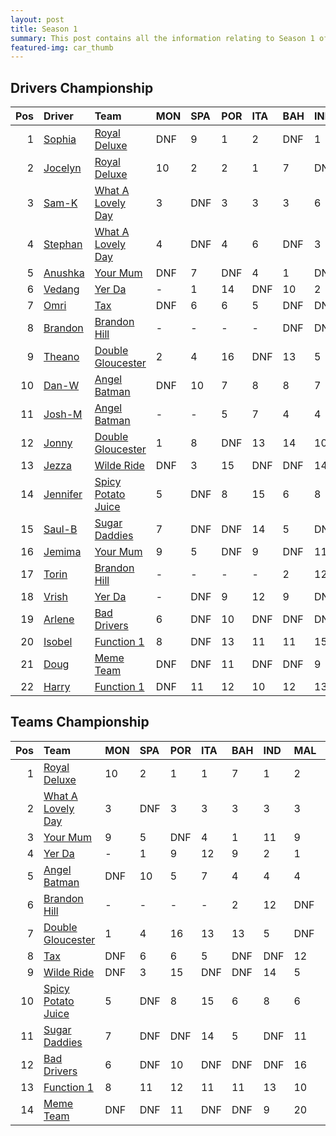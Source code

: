```yaml
---
layout: post 
title: Season 1 
summary: This post contains all the information relating to Season 1 of Formula j! 
featured-img: car_thumb 
--- 
```

## Drivers Championship

|   Pos | Driver                                                      | Team                                                                        | MON   | SPA   | POR   | ITA   | BAH   | IND   | MAL   | JPN   | ARG   | USA   | TAL   | BRA   |   Points |
|------:|:------------------------------------------------------------|:----------------------------------------------------------------------------|:------|:------|:------|:------|:------|:------|:------|:------|:------|:------|:------|:------|---------:|
|     1 | [Sophia](https://formulaj.github.io/Sophia_driver_page)     | [Royal Deluxe](https://formulaj.github.io/RoyalDeluxe_team_page)            | DNF   | 9     | 1     | 2     | DNF   | 1     | 7     | 1     | 1     | 2     | 1     | 3     |      160 |
|     2 | [Jocelyn](https://formulaj.github.io/Jocelyn_driver_page)   | [Royal Deluxe](https://formulaj.github.io/RoyalDeluxe_team_page)            | 10    | 2     | 2     | 1     | 7     | DNF   | 2     | DNF   | 2     | 1     | 3     | 12    |      118 |
|     3 | [Sam-K](https://formulaj.github.io/Sam-K_driver_page)       | [What A Lovely Day](https://formulaj.github.io/WhatALovelyDay_team_page)    | 3     | DNF   | 3     | 3     | 3     | 6     | 3     | 4     | DNF   | 4     | DNF   | 7     |      106 |
|     4 | [Stephan](https://formulaj.github.io/Stephan_driver_page)   | [What A Lovely Day](https://formulaj.github.io/WhatALovelyDay_team_page)    | 4     | DNF   | 4     | 6     | DNF   | 3     | DNF   | 2     | 4     | 5     | 8     | 8     |       90 |
|     5 | [Anushka](https://formulaj.github.io/Anushka_driver_page)   | [Your Mum](https://formulaj.github.io/YourMum_team_page)                    | DNF   | 7     | DNF   | 4     | 1     | DNF   | 9     | 3     | 5     | 3     | 6     | 9     |       78 |
|     6 | [Vedang](https://formulaj.github.io/Vedang_driver_page)     | [Yer Da](https://formulaj.github.io/YerDa_team_page)                        | -     | 1     | 14    | DNF   | 10    | 2     | 1     | 5     | 7     | 9     | 11    | DNF   |       70 |
|     7 | [Omri](https://formulaj.github.io/Omri_driver_page)         | [Tax](https://formulaj.github.io/Tax_team_page)                             | DNF   | 6     | 6     | 5     | DNF   | DNF   | 12    | 9     | DNF   | 7     | 13    | 2     |       56 |
|     8 | [Brandon](https://formulaj.github.io/Brandon_driver_page)   | [Brandon Hill](https://formulaj.github.io/BrandonHill_team_page)            | -     | -     | -     | -     | DNF   | DNF   | DNF   | DNF   | 3     | 20    | 7     | 1     |       56 |
|     9 | [Theano](https://formulaj.github.io/Theano_driver_page)     | [Double Gloucester](https://formulaj.github.io/DoubleGloucester_team_page)  | 2     | 4     | 16    | DNF   | 13    | 5     | DNF   | 7     | DNF   | 17    | DNF   | DNF   |       52 |
|    10 | [Dan-W](https://formulaj.github.io/Dan-W_driver_page)       | [Angel Batman](https://formulaj.github.io/AngelBatman_team_page)            | DNF   | 10    | 7     | 8     | 8     | 7     | 4     | 8     | 11    | 15    | 12    | 4     |       48 |
|    11 | [Josh-M](https://formulaj.github.io/Josh-M_driver_page)     | [Angel Batman](https://formulaj.github.io/AngelBatman_team_page)            | -     | -     | 5     | 7     | 4     | 4     | 13    | 6     | 8     | 8     | 9     | DNF   |       46 |
|    12 | [Jonny](https://formulaj.github.io/Jonny_driver_page)       | [Double Gloucester](https://formulaj.github.io/DoubleGloucester_team_page)  | 1     | 8     | DNF   | 13    | 14    | 10    | DNF   | 15    | 9     | DNF   | DNF   | 15    |       46 |
|    13 | [Jezza](https://formulaj.github.io/Jezza_driver_page)       | [Wilde Ride](https://formulaj.github.io/WildeRide_team_page)                | DNF   | 3     | 15    | DNF   | DNF   | 14    | 5     | DNF   | 14    | 6     | 5     | 6     |       46 |
|    14 | [Jennifer](https://formulaj.github.io/Jennifer_driver_page) | [Spicy Potato Juice](https://formulaj.github.io/SpicyPotatoJuice_team_page) | 5     | DNF   | 8     | 15    | 6     | 8     | 6     | 10    | 15    | 14    | 10    | 10    |       38 |
|    15 | [Saul-B](https://formulaj.github.io/Saul-B_driver_page)     | [Sugar Daddies](https://formulaj.github.io/SugarDaddies_team_page)          | 7     | DNF   | DNF   | 14    | 5     | DNF   | 11    | 12    | 13    | 19    | 14    | 5     |       32 |
|    16 | [Jemima](https://formulaj.github.io/Jemima_driver_page)     | [Your Mum](https://formulaj.github.io/YourMum_team_page)                    | 9     | 5     | DNF   | 9     | DNF   | 11    | 14    | 13    | DNF   | 11    | 2     | DNF   |       29 |
|    17 | [Torin](https://formulaj.github.io/Torin_driver_page)       | [Brandon Hill](https://formulaj.github.io/BrandonHill_team_page)            | -     | -     | -     | -     | 2     | 12    | DNF   | DNF   | 6     | 12    | DNF   | DNF   |       21 |
|    18 | [Vrish](https://formulaj.github.io/Vrish_driver_page)       | [Yer Da](https://formulaj.github.io/YerDa_team_page)                        | -     | DNF   | 9     | 12    | 9     | DNF   | 8     | 16    | 12    | 13    | 4     | DNF   |       17 |
|    19 | [Arlene](https://formulaj.github.io/Arlene_driver_page)     | [Bad Drivers](https://formulaj.github.io/BadDrivers_team_page)              | 6     | DNF   | 10    | DNF   | DNF   | DNF   | 16    | 11    | DNF   | 10    | 16    | DNF   |       14 |
|    20 | [Isobel](https://formulaj.github.io/Isobel_driver_page)     | [Function 1](https://formulaj.github.io/Function1_team_page)                | 8     | DNF   | 13    | 11    | 11    | 15    | 15    | DNF   | 17    | DNF   | 17    | 14    |        6 |
|    21 | [Doug](https://formulaj.github.io/Doug_driver_page)         | [Meme Team](https://formulaj.github.io/MemeTeam_team_page)                  | DNF   | DNF   | 11    | DNF   | DNF   | 9     | DNF   | DNF   | 10    | 16    | DNF   | 11    |        3 |
|    22 | [Harry](https://formulaj.github.io/Harry_driver_page)       | [Function 1](https://formulaj.github.io/Function1_team_page)                | DNF   | 11    | 12    | 10    | 12    | 13    | 10    | 14    | 16    | 18    | 15    | 13    |        2 |


## Teams Championship

|   Pos | Team                                                                        | MON   | SPA   | POR   | ITA   | BAH   | IND   | MAL   | JPN   | ARG   |   USA |   TAL | BRA   |   Points |
|------:|:----------------------------------------------------------------------------|:------|:------|:------|:------|:------|:------|:------|:------|:------|------:|------:|:------|---------:|
|     1 | [Royal Deluxe](https://formulaj.github.io/RoyalDeluxe_team_page)            | 10    | 2     | 1     | 1     | 7     | 1     | 2     | 1     | 1     |     1 |     1 | 3     |      200 |
|     2 | [What A Lovely Day](https://formulaj.github.io/WhatALovelyDay_team_page)    | 3     | DNF   | 3     | 3     | 3     | 3     | 3     | 2     | 4     |     4 |     8 | 7     |      130 |
|     3 | [Your Mum](https://formulaj.github.io/YourMum_team_page)                    | 9     | 5     | DNF   | 4     | 1     | 11    | 9     | 3     | 5     |     3 |     2 | 9     |       95 |
|     4 | [Yer Da](https://formulaj.github.io/YerDa_team_page)                        | -     | 1     | 9     | 12    | 9     | 2     | 1     | 5     | 7     |     9 |     4 | DNF   |       83 |
|     5 | [Angel Batman](https://formulaj.github.io/AngelBatman_team_page)            | DNF   | 10    | 5     | 7     | 4     | 4     | 4     | 6     | 8     |     8 |     9 | 4     |       77 |
|     6 | [Brandon Hill](https://formulaj.github.io/BrandonHill_team_page)            | -     | -     | -     | -     | 2     | 12    | DNF   | DNF   | 3     |    12 |     7 | 1     |       71 |
|     7 | [Double Gloucester](https://formulaj.github.io/DoubleGloucester_team_page)  | 1     | 4     | 16    | 13    | 13    | 5     | DNF   | 7     | 9     |    17 |    19 | 15    |       64 |
|     8 | [Tax](https://formulaj.github.io/Tax_team_page)                             | DNF   | 6     | 6     | 5     | DNF   | DNF   | 12    | 9     | DNF   |     7 |    13 | 2     |       56 |
|     9 | [Wilde Ride](https://formulaj.github.io/WildeRide_team_page)                | DNF   | 3     | 15    | DNF   | DNF   | 14    | 5     | DNF   | 14    |     6 |     5 | 6     |       46 |
|    10 | [Spicy Potato Juice](https://formulaj.github.io/SpicyPotatoJuice_team_page) | 5     | DNF   | 8     | 15    | 6     | 8     | 6     | 10    | 15    |    14 |    10 | 10    |       38 |
|    11 | [Sugar Daddies](https://formulaj.github.io/SugarDaddies_team_page)          | 7     | DNF   | DNF   | 14    | 5     | DNF   | 11    | 12    | 13    |    19 |    14 | 4     |       36 |
|    12 | [Bad Drivers](https://formulaj.github.io/BadDrivers_team_page)              | 6     | DNF   | 10    | DNF   | DNF   | DNF   | 16    | 11    | DNF   |    10 |    16 | DNF   |       14 |
|    13 | [Function 1](https://formulaj.github.io/Function1_team_page)                | 8     | 11    | 12    | 11    | 11    | 13    | 10    | 14    | 16    |    18 |    15 | 13    |        7 |
|    14 | [Meme Team](https://formulaj.github.io/MemeTeam_team_page)                  | DNF   | DNF   | 11    | DNF   | DNF   | 9     | 20    | DNF   | 10    |    17 |    22 | 11    |        3 |